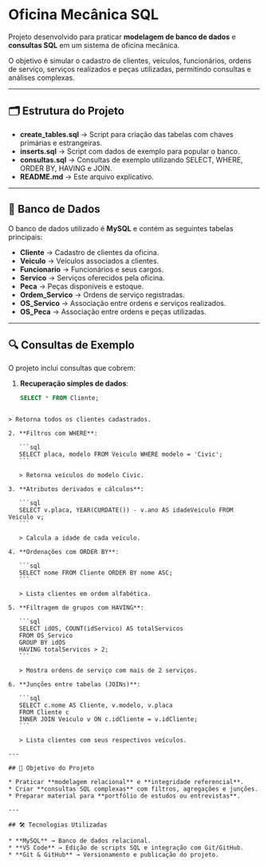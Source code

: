 # Oficina Mecânica SQL

Projeto desenvolvido para praticar **modelagem de banco de dados** e **consultas SQL** em um sistema de oficina mecânica.  

O objetivo é simular o cadastro de clientes, veículos, funcionários, ordens de serviço, serviços realizados e peças utilizadas, permitindo consultas e análises complexas.

---

## 🗂 Estrutura do Projeto

- **create_tables.sql** → Script para criação das tabelas com chaves primárias e estrangeiras.
- **inserts.sql** → Script com dados de exemplo para popular o banco.
- **consultas.sql** → Consultas de exemplo utilizando SELECT, WHERE, ORDER BY, HAVING e JOIN.
- **README.md** → Este arquivo explicativo.

---

## 💾 Banco de Dados

O banco de dados utilizado é **MySQL** e contém as seguintes tabelas principais:

- **Cliente** → Cadastro de clientes da oficina.
- **Veiculo** → Veículos associados a clientes.
- **Funcionario** → Funcionários e seus cargos.
- **Servico** → Serviços oferecidos pela oficina.
- **Peca** → Peças disponíveis e estoque.
- **Ordem_Servico** → Ordens de serviço registradas.
- **OS_Servico** → Associação entre ordens e serviços realizados.
- **OS_Peca** → Associação entre ordens e peças utilizadas.

---

## 🔍 Consultas de Exemplo

O projeto inclui consultas que cobrem:

1. **Recuperação simples de dados**:
   ```sql
   SELECT * FROM Cliente;
````

> Retorna todos os clientes cadastrados.

2. **Filtros com WHERE**:

   ```sql
   SELECT placa, modelo FROM Veiculo WHERE modelo = 'Civic';
   ```

   > Retorna veículos do modelo Civic.

3. **Atributos derivados e cálculos**:

   ```sql
   SELECT v.placa, YEAR(CURDATE()) - v.ano AS idadeVeiculo FROM Veiculo v;
   ```

   > Calcula a idade de cada veículo.

4. **Ordenações com ORDER BY**:

   ```sql
   SELECT nome FROM Cliente ORDER BY nome ASC;
   ```

   > Lista clientes em ordem alfabética.

5. **Filtragem de grupos com HAVING**:

   ```sql
   SELECT idOS, COUNT(idServico) AS totalServicos
   FROM OS_Servico
   GROUP BY idOS
   HAVING totalServicos > 2;
   ```

   > Mostra ordens de serviço com mais de 2 serviços.

6. **Junções entre tabelas (JOINs)**:

   ```sql
   SELECT c.nome AS Cliente, v.modelo, v.placa
   FROM Cliente c
   INNER JOIN Veiculo v ON c.idCliente = v.idCliente;
   ```

   > Lista clientes com seus respectivos veículos.

---

## 🎯 Objetivo do Projeto

* Praticar **modelagem relacional** e **integridade referencial**.
* Criar **consultas SQL complexas** com filtros, agregações e junções.
* Preparar material para **portfólio de estudos ou entrevistas**.

---

## 🛠 Tecnologias Utilizadas

* **MySQL** → Banco de dados relacional.
* **VS Code** → Edição de scripts SQL e integração com Git/GitHub.
* **Git & GitHub** → Versionamento e publicação do projeto.


